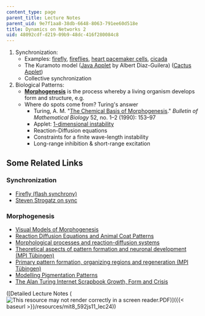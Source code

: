 ```yaml
---
content_type: page
parent_title: Lecture Notes
parent_uid: 9e7f1aa8-38db-6648-8063-791ee60d518e
title: Dynamics on Networks 2
uid: 48092cdf-d219-09b9-48dc-416f280084c8
---
```


1.  Synchronization:
    *   Examples: [firefly](http://ase.tufts.edu/biology/Firefly/#Light), [fireflies](http://www.youtube.com/watch?v=sROKYelaWbo), [heart pacemaker cells](http://en.wikipedia.org/wiki/Cardiac_pacemaker), [cicada](http://en.wikipedia.org/wiki/Cicada)
    *   The Kuramoto model ([Java Applet](http://www.ffn.ub.es/%7Ealbert/applets/Kuramoto.html) by Albert Diaz-Guilera) ([Cactus Applet](http://labs.sharengo.org/india/html/APPLET/JAVA/LEROYMERLIN/DATA/PRODUITS/DECO/CACTUS/))
    *   Collective synchronization
2.  Biological Patterns:
    *   [**Morphogenesis**](http://en.wikipedia.org/wiki/Morphogenesis) is the process whereby a living organism develops form and structure, e.g.
    *   Where do spots come from? Turing's answer
        *   Turing, A. M. "[The Chemical Basis of Morphogenesis](https://www.dna.caltech.edu/courses/cs191/paperscs191/turing.pdf)." _Bulletin of Mathematical Biology_ 52, no. 1–2 (1990): 153–97
        *   Applet: [1-dimensional instability](http://jcckit.sourceforge.net/examples.html)
        *   Reaction-Diffusion equations
        *   Constraints for a finite wave-length instability
        *   Long-range inhibition & short-range excitation

Some Related Links
------------------

### Synchronization

*   [Firefly (flash synchrony)](http://ccl.northwestern.edu/cm/models/firefly/)
*   [Steven Strogatz on sync](http://www.ted.com/index.php/talks/steven_strogatz_on_sync.html)

### Morphogenesis

*   [Visual Models of Morphogenesis](http://algorithmicbotany.org/vmm-deluxe/TableOfContents.html)
*   [Reaction Diffusion Equations and Animal Coat Patterns](http://www.sjsu.edu/faculty/watkins/murray.htm)
*   [Morphological processes and reaction-diffusion systems](http://www.swiss.ai.mit.edu/projects/amorphous/white-paper/amorph-new/node7.html)
*   [Theoretical aspects of pattern formation and neuronal development (MPI Tübingen)](http://www.eb.tuebingen.mpg.de/research/emeriti/hans-meinhardt/home.html)
*   [Primary pattern formation, organizing regions and regeneration (MPI Tübingen)](http://www.eb.tuebingen.mpg.de/research/emeriti/hans-meinhardt/primary.html)
*   [Modelling Pigmentation Patterns](http://www.ma.hw.ac.uk/%7Epainter/research/pigmentation/fish.html)
*   [The Alan Turing Internet Scrapbook Growth, Form and Crisis](http://www.turing.org.uk/turing/scrapbook/morph.html)

([Detailed Lecture Notes (![This resource may not render correctly in a screen reader.](/images/inacessible.gif)PDF)]({{< baseurl >}}/resources/mit8_592js11_lec24))